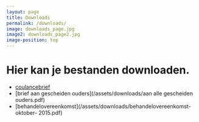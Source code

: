 ```yaml
---
layout: page
title: Downloads
permalink: /downloads/
image: downloads_page.jpg
image2: downloads_page2.jpg
image-position: top
---
```


# Hier kan je bestanden downloaden.

* [coulancebrief](/assets/downloads/coulancebrief.pdf)
* [brief aan gescheiden ouders](/assets/downloads/aan alle gescheiden ouders.pdf)
* [behandelovereenkomst](/assets/downloads/behandelovereenkomst-oktober- 2015.pdf)